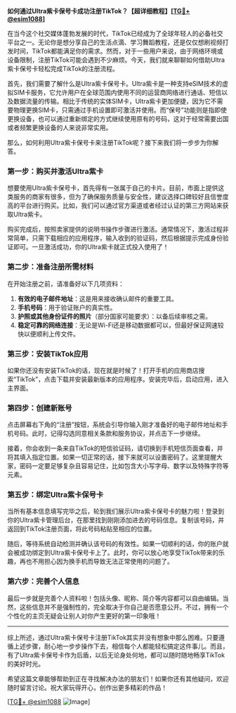 **如何通过Ultra紫卡保号卡成功注册TikTok？【超详细教程】[[TG💪+ @esim1088](https://t.me/s/esim1088)]**

在当今这个社交媒体蓬勃发展的时代，TikTok已经成为了全球年轻人的必备社交平台之一。无论你是想分享自己的生活点滴、学习舞蹈教程，还是仅仅想刷视频打发时间，TikTok都能满足你的需求。然而，对于一些用户来说，由于网络环境或设备限制，注册TikTok可能会遇到不少麻烦。今天，我们就来聊聊如何借助Ultra紫卡保号卡轻松完成TikTok的注册流程。

首先，我们需要了解什么是Ultra紫卡保号卡。Ultra紫卡是一种支持eSIM技术的虚拟SIM卡服务，它允许用户在全球范围内使用不同的运营商网络进行通话、短信以及数据流量的传输。相比于传统的实体SIM卡，Ultra紫卡更加便捷，因为它不需要物理更换SIM卡，只需通过手机设置即可激活并使用。而“保号”功能则是指即使更换设备，也可以通过重新绑定的方式继续使用原有的号码，这对于经常需要出国或者频繁更换设备的人来说非常实用。

那么，如何利用Ultra紫卡保号卡来注册TikTok呢？接下来我们将一步步为你解答。

### 第一步：购买并激活Ultra紫卡

想要使用Ultra紫卡保号卡，首先得有一张属于自己的卡片。目前，市面上提供这类服务的商家有很多，但为了确保服务质量与安全性，建议选择口碑较好且信誉度高的平台进行购买。比如，我们可以通过官方渠道或者经过认证的第三方网站来获取Ultra紫卡。

购买完成后，按照卖家提供的说明书操作步骤进行激活。通常情况下，激活过程非常简单，只需下载相应的应用程序，输入收到的验证码，然后根据提示完成身份验证即可。一旦激活成功，你的Ultra紫卡就正式投入使用了！

### 第二步：准备注册所需材料

在开始注册之前，请准备好以下几项资料：

1. **有效的电子邮件地址**：这是用来接收确认邮件的重要工具。
2. **手机号码**：用于验证账户的真实性。
3. **护照或其他身份证件的照片**（部分国家可能要求）：以备后续审核之需。
4. **稳定可靠的网络连接**：无论是Wi-Fi还是移动数据都可以，但最好保证网速较快以便顺利上传文件。

### 第三步：安装TikTok应用

如果你还没有安装TikTok的话，现在就是时候了！打开手机的应用商店搜索“TikTok”，点击下载并安装最新版本的应用程序。安装完毕后，启动应用，进入主界面。

### 第四步：创建新账号

点击屏幕右下角的“注册”按钮，系统会引导你输入刚才准备好的电子邮件地址和手机号码。此时，记得勾选同意相关条款和服务协议，并点击下一步继续。

接着，你会收到一条来自TikTok的短信验证码，请切换到手机短信页面查看，并将其填入指定位置。如果一切正常的话，接下来就可以设置密码了。这里提醒大家，密码一定要足够复杂且容易记住，比如包含大小写字母、数字以及特殊字符等元素。

### 第五步：绑定Ultra紫卡保号卡

当所有基本信息填写完毕之后，轮到我们展示Ultra紫卡保号卡的魅力啦！登录到你的Ultra紫卡管理后台，在那里找到刚刚添加进去的号码信息。复制该号码，并返回到TikTok注册页面，将此号码粘贴至相应的位置。

随后，等待系统自动检测并确认该号码的有效性。如果一切顺利的话，你的账户就会被成功绑定到Ultra紫卡保号卡上了。此时，你可以放心地享受TikTok带来的乐趣，再也不用担心因为换手机而导致无法正常使用的问题了。

### 第六步：完善个人信息

最后一步就是完善个人资料啦！包括头像、昵称、简介等内容都可以自由编辑。当然，这些信息并不是强制性的，完全取决于你自己是否愿意公开。不过，拥有一个个性化的主页无疑会让别人对你产生更好的第一印象哦！

---

综上所述，通过Ultra紫卡保号卡注册TikTok其实并没有想象中那么困难。只要遵循上述步骤，耐心地一步步操作下去，相信每个人都能轻松搞定这件事儿。而且，有了Ultra紫卡保号卡作为后盾，以后无论身处何地，都可以随时随地畅享TikTok的美好时光。

希望这篇文章能够帮助到正在寻找解决办法的朋友们！如果你还有其他疑问，欢迎随时留言讨论。祝大家玩得开心，创作出更多精彩的作品！

[[TG💪+ @esim1088](https://t.me/s/esim1088) ![Image](https://i.postimg.cc/4NQfJmqS/Snipaste-2025-05-13-00-14-12.png)]